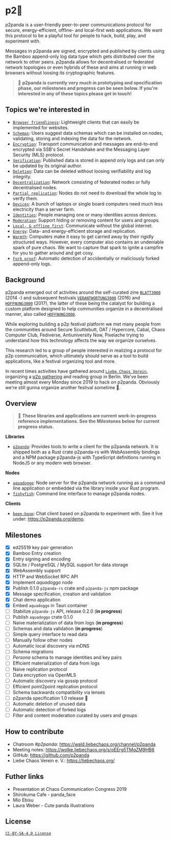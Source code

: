 # p2:panda_face:

p2panda is a user-friendly peer-to-peer communications protocol for secure, energy-efficient, offline- and local-first web applications. We want this protocol to be a playful tool for people to hack, build, play, and experiment with.

Messages in p2panda are signed, encrypted and published by clients using the Bamboo append-only log data type which gets distributed over the network to other peers. p2panda allows for decentralised or federated network topologies or even hybrids of these and aims at running in web browsers without loosing its cryptographic features.

> :panda_face: **p2panda is currently very much in prototyping and specification phase, our milestones and progress can be seen below. If you're interested in any of these topics please get in touch!**

## Topics we're interested in

* [`Browser friendliness`](/topics/browser-support.md): Lightweight clients that can easily be implemented for websites.
* [`Schemas`](/topics/schemas.md): Users suggest data schemas which can be installed on nodes, validating, storing and indexing the data for the network.
* [`Encryption`](/topics/encryption.md): Transport communication and messages are end-to-end encrypted via SSB's Secret Handshake and the Messaging Layer Security (MLS) protocol.
* [`Verification`](/topics/verification): Published data is stored in append only logs and can only be updated by its original author.
* [`Deletion`](/topics/deletion.md): Data can be deleted without loosing verifiability and log integrity.
* [`Decentralization`](/topics/decentralization.md): Network consisting of federated nodes or fully decentralised nodes.
* [`Partial replication`](/topics/replication.md): Nodes do not need to download the whole log to verify them.
* [`Devices`](/topics/devices.md): A bunch of laptops or single board computers need much less electricity than a server farm.
* [`Identities`](/topics/identities.md): People managing one or many identities across devices.
* [`Moderation`](/topics/moderation.md): Support hiding or removing content for users and groups.
* [`Local- & offline first`](/topics/local-first.md): Communicate without the global internet.
* [`Energy`](/topics/energy.md): Data- and energy-efficient storage and replication.
* [`Warmth`](/topics/warmth.md): Computers make it easy to get carried away by their rigidly structured ways. However, every computer also contains an undeniable spark of pure chaos. We want to capture that spark to ignite a campfire for you to gather around and get cosy.
* [`Fork proof`](/topics/fork-proof.md): Automatic detection of accidentially or maliciously forked append-only logs.

## Background

p2panda emerged out of activities around the self-curated zine [`BLATT3000`](https://blatt3000.de) (2014 -) and subsequent festivals [`VERANTWORTUNG3000`](https://blatt3000.de/verantwortung3000/) (2016) and [`HOFFNUNG3000`](https://blatt3000.de/hoffnung3000/) (2017), the latter of these being the catalyst for building a custom platform designed to help communities organize in a decentralised manner, also called [`HOFFNUNG3000`](https://hoffnung3000.de/). 

While exploring building a p2p festival platform we met many people from the communities around Secure Scuttlebutt, DAT / Hypercore, Cabal, Chaos Computer Club, Fediverse, Antiuniversity Now, Pixelache trying to understand how this technology affects the way we organize ourselves. 

This research led to a group of people interested in realizing a protocol for p2p communication, which ultimately should serve as a tool to build applications, like a festival organizing tool and more. 

In recent times activities have gathered around [`Liebe Chaos Verein`](https://liebechaos.org/), organizing a [p2p gathering](https://p2p-berlin.org/) and reading group in Berlin. We've been meeting almost every Monday since 2019 to hack on p2panda. Obviously we're still gunna organize another festival sometime :panda_face:.

## Overview

> :panda_face: **These libraries and applications are current work-in-progress reference implementations. See the Milestones below for current progress status.**

**Libraries**

* [`p2panda`](https://github.com/p2panda/p2panda): Provides tools to write a client for the p2panda network. It is shipped both as a Rust crate p2panda-rs with WebAssembly bindings and a NPM package p2panda-js with TypeScript definitions running in NodeJS or any modern web browser.

**Nodes**

* [`aquadoggo`](https://github.com/p2panda/aquadoggo): Node server for the p2panda network running as a command line application or embedded via the library inside your Rust program.
* [`fishyfish`](https://github.com/p2panda/fishyfish): Command line interface to manage p2panda nodes.

**Clients**

* [`beep-boop`](https://github.com/p2panda/beep-boop): Chat client based on p2panda to experiment with. See it live under: https://p2panda.org/demo.

## Milestones

* [x] ed25519 key pair generation
* [x] Bamboo Entry creation
* [x] Entry signing and encoding
* [x] SQLite / PostgreSQL / MySQL support for data storage
* [x] WebAssembly support
* [x] HTTP and WebSocket RPC API
* [x] Implement *aquadoggo* node
* [x] Publish 0.1.0 `p2panda-rs` crate and `p2panda-js` npm package
* [x] Message specification, creation and validation
* [x] Chat demo application
* [x] Embed `aquadoggo` in Tauri container
* [ ] Stabilize `p2panda-js` API, release 0.2.0 (**in progress**)
* [ ] Publish `aquadoggo` crate 0.1.0
* [ ] Naive materialization of data from logs (**in progress**)
* [ ] Schemas and data validation (**in progress**)
* [ ] Simple query interface to read data
* [ ] Manually follow other nodes
* [ ] Automatic local discovery via mDNS
* [ ] Schema migrations
* [ ] *Persona* schema to manage identities and key pairs
* [ ] Efficient materialization of data from logs
* [ ] Naive replication protocol
* [ ] Data encryption via OpenMLS
* [ ] Automatic discovery via gossip protocol
* [ ] Efficient point2point replication protocol
* [ ] Schema backwards compatibility via lenses
* [ ] p2panda specification 1.0 release :panda_face: 
* [ ] Automatic deletion of unused data
* [ ] Automatic detection of forked logs
* [ ] Filter and content moderation curated by users and groups

## How to contribute

* Chatroom *#p2panda*: https://wald.liebechaos.org/channel/p2panda
* Meeting notes: https://wolke.liebechaos.org/s/oEErg5TMqZM9HB6
* GitHub: https://github.com/p2panda
* Liebe Chaos Verein e. V.: https://liebechaos.org/

## Futher links

* Presentation at Chaos Communication Congress 2019
* Shirokuma Cafe - panda_face
* Mio Ebisu
* Laura Weber - Cute panda illustrations

## License

[`CC-BY-SA-4.0 License`](/LICENSE)
